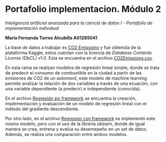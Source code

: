 # Portafolio implementacion. Módulo 2
*Inteligencia artificial avanzada para la ciencia de datos I - Portafolio de implementación individual*

**María Fernanda Torres Alcubilla A01285041**

La base de datos a trabajar es [CO2 Emissions](https://www.kaggle.com/datasets/bhuviranga/co2-emissions) y fue obtenida de la plataforma Kaggle, estos cuentan con la licencia de *Database Contents License (DbCL) v1.0*. Esta se encuentra en el archivo [CO2Emissions.csv](CO2Emissions.csv).

En esta rama se realizan modelos de regresión lineal simple, donde se trata de predecir el consumo de combustible en la ciudad a partir de las emisiones de CO2 de un automovil, este modelo de machine learning permite analizar la relación de dos variables a través de una ecuación, con una variable dependiente (a predecir) e independiente (conocida).

En el archivo [Regresión sin framework](Regresión_sin_framework.ipynb) se encuentra la creación, implementación y evaluación de un modelo de regresión lineal con el método del gradiente descendiente. 

Por otro lado, en el archivo [Regresión con framework](Regresión_con_framework.ipynb) se implementó este mismo modelo, pero con el uso de la librería *sklearn*, donde de igual manera se crea, entrena y evalúa su desemepeño en un set de datos. Además, se realiza una comparación entre ambos modelos.
